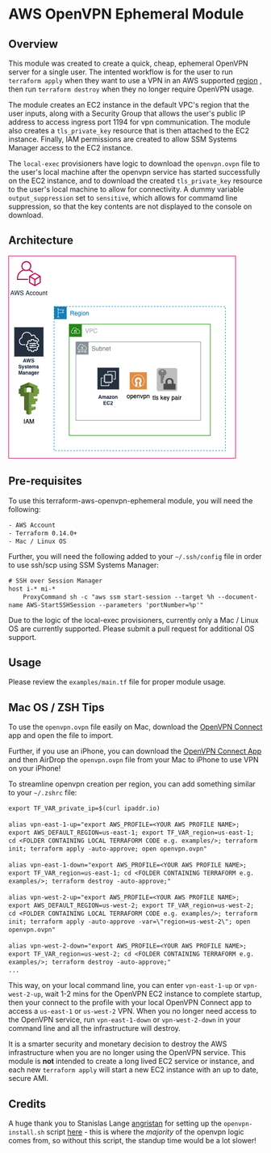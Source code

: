 # AWS OpenVPN Ephemeral Module


## Overview
This module was created to create a quick, cheap, ephemeral OpenVPN server for a single user. The intented workflow is for the user to run `terraform apply` when they want to use a VPN in an AWS supported [region](https://docs.aws.amazon.com/AmazonRDS/latest/UserGuide/Concepts.RegionsAndAvailabilityZones.html) , then run `terraform destroy` when they no longer require OpenVPN usage.

The module creates an EC2 instance in the default VPC's region that the user inputs, along with a Security Group that allows the user's public IP address to access ingress port 1194 for vpn communication. The module also creates a `tls_private_key` resource that is then attached to the EC2 instance. Finally, IAM permissions are created to allow SSM Systems Manager access to the EC2 instance.

The `local-exec` provisioners have logic to download the `openvpn.ovpn` file to the user's local machine after the openvpn service has started successfully on the EC2 instance, and to download the created `tls_private_key` resource to the user's local machine to allow for connectivity. A dummy variable `output_suppression` set to `sensitive`, which allows for commamd line suppression, so that the key contents are not displayed to the console on download.


## Architecture

![Visual of OpenVPN EC2 Server architecture](https://raw.githubusercontent.com/paulmarsicloud/terraform-aws-openvpn-ephemeral/main/examples/architecture.png)

## Pre-requisites
To use this terraform-aws-openvpn-ephemeral module, you will need the following:
```
- AWS Account
- Terraform 0.14.0+
- Mac / Linux OS
```

Further, you will need the following added to your `~/.ssh/config` file in order to use ssh/scp using SSM Systems Manager:
```
# SSH over Session Manager
host i-* mi-*
    ProxyCommand sh -c "aws ssm start-session --target %h --document-name AWS-StartSSHSession --parameters 'portNumber=%p'"
```

Due to the logic of the local-exec provisioners, currently only a Mac / Linux OS are currently supported. Please submit a pull request for additional OS support.


## Usage
Please review the `examples/main.tf` file for proper module usage.


## Mac OS / ZSH Tips
To use the `openvpn.ovpn` file easily on Mac, download the [OpenVPN Connect](https://openvpn.net/client-connect-vpn-for-mac-os/) app and open the file to import.

Further, if you use an iPhone, you can download the [OpenVPN Connect App](https://apps.apple.com/us/app/openvpn-connect/id590379981) and then AirDrop the `openvpn.ovpn` file from your Mac to iPhone to use VPN on your iPhone!

To streamline openvpn creation per region, you can add something similar to your `~/.zshrc` file:

```
export TF_VAR_private_ip=$(curl ipaddr.io)

alias vpn-east-1-up="export AWS_PROFILE=<YOUR AWS PROFILE NAME>; export AWS_DEFAULT_REGION=us-east-1; export TF_VAR_region=us-east-1; cd <FOLDER CONTAINING LOCAL TERRAFORM CODE e.g. examples/>; terraform init; terraform apply -auto-approve; open openvpn.ovpn"

alias vpn-east-1-down="export AWS_PROFILE=<YOUR AWS PROFILE NAME>; export TF_VAR_region=us-east-1; cd <FOLDER CONTAINING TERRAFORM e.g. examples/>; terraform destroy -auto-approve;"

alias vpn-west-2-up="export AWS_PROFILE=<YOUR AWS PROFILE NAME>; export AWS_DEFAULT_REGION=us-west-2; export TF_VAR_region=us-west-2; cd <FOLDER CONTAINING LOCAL TERRAFORM CODE e.g. examples/>; terraform init; terraform apply -auto-approve -var=\"region=us-west-2\"; open openvpn.ovpn"

alias vpn-west-2-down="export AWS_PROFILE=<YOUR AWS PROFILE NAME>; export TF_VAR_region=us-west-2; cd <FOLDER CONTAINING TERRAFORM e.g. examples/>; terraform destroy -auto-approve;"
...
```

This way, on your local command line, you can enter `vpn-east-1-up` or `vpn-west-2-up`, wait 1-2 mins for the OpenVPN EC2 instance to complete startup, then your connect to the profile with your local OpenVPN Connect app to access a `us-east-1` or `us-west-2` VPN. When you no longer need access to the OpenVPN service, run `vpn-east-1-down` or `vpn-west-2-down` in your command line and all the infrastructure will destroy.

It is a smarter security and monetary decision to destroy the AWS infrastructure when you are no longer using the OpenVPN service. This module is **not** intended to create a long lived EC2 service or instance, and each new `terraform apply` will start a new EC2 instance with an up to date, secure AMI.

## Credits
A huge thank you to Stanislas Lange [angristan](https://github.com/angristan/) for setting up the `openvpn-install.sh` script [here](https://github.com/angristan/openvpn-install) - this is where the _majority_ of the openvpn logic comes from, so without this script, the standup time would be a lot slower!
